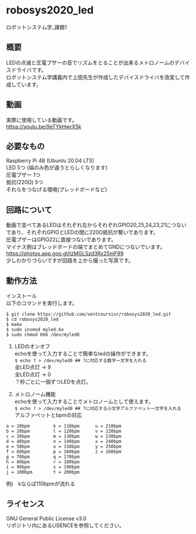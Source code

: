 # robosys2020_led
ロボットシステム学_課題1

## 概要
LEDの点滅と圧電ブザーの音でリズムをとることが出来るメトロノームのデバイスドライバです。  
ロボットシステム学講義内で上田先生が作成したデバイスドライバを改変して作成しています。  
  
## 動画
実際に使用している動画です。  
https://youtu.be/9eTYkHwrX5k  

## 必要なもの
Raspberry Pi 4B (Ubuntu 20.04 LTS)  
LED 5つ (端のみ色が違うとらしくなります)  
圧電ブザー 1つ  
抵抗(220Ω) 5つ  
それらをつなげる環境(ブレッドボードなど)  

## 回路について
動画で並べてあるLEDはそれぞれ左からそれぞれGPIO20,25,24,23,21につないであり、それぞれGPIOとLEDの間に220Ω抵抗が繋いであります。  
圧電ブザーはGPIO22に直接つないであります。  
マイナス側はブレッドボードの端でまとめてGNDにつないでいます。  
https://photos.app.goo.gl/tzMGLSzd3Rx25mF99  
少しわかりづらいですが回路を上から撮った写真です。  

## 動作方法
インストール  
以下のコマンドを実行します。  
  
```
$ git clone https://github.com/ventcoursiur/robosys2020_led.git  
$ cd robosys2020_led  
$ make  
$ sudo insmod myled.ko  
$ sudo chmod 666 /dev/myled0  
```
1. LEDのオンオフ  
  echoを使って入力することで簡単なledの操作ができます。  
  `$ echo ? > /dev/myled0 ## ?に対応する数字一文字を入れる`  
  全LED点灯 → 9  
  全LED点灯 → 0  
  ？秒ごとに一個ずつLEDを点灯。  
  
2. メトロノーム機能  
  echoを使って入力することでメトロノームとして使えます。  
  `$ echo ? > /dev/myled0 ## ?に対応する小文字アルファベット一文字を入れる`  
  アルファベットとbpmの対応  
  ```
  a = 10bpm			k = 110bpm		u = 210bpm  
  b = 20bpm			l = 120bpm		v = 220bpm  
  c = 30bpm			m = 130bpm		w = 230bpm  
  d = 40bpm			n = 140bpm		x = 240bpm  
  e = 50bpm			o = 150bpm		y = 250bpm  
  f = 60bpm			p = 160bpm		z = 260bpm  
  g = 70bpm			q = 170bpm  
  h = 80bpm			r = 180bpm  
  i = 90bpm			s = 190bpm  
  j = 100bpm		t = 200bpm
  ```
  例)　kならば110bpmが流れる  
  
## ライセンス
GNU General Public License v3.0  
リポジトリ内にあるLISENCEを参照してください。  

